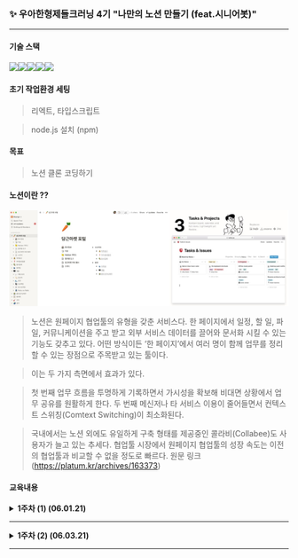 ###  ✨ 우아한형제들크러닝 4기 "나만의 노션 만들기 (feat.시니어봇)" 
---
#### 기술 스택

<img src="https://img.shields.io/badge/javascript-F7DF1E?style=for-the-badge&logo=javascript&logoColor=black"><img src="https://img.shields.io/badge/react-61DAFB?style=for-the-badge&logo=react&logoColor=black"><img src="https://img.shields.io/badge/node.js-4FC08D?style=for-the-badge&logo=node.js&logoColor=white"><img src="https://img.shields.io/badge/github-181717?style=for-the-badge&logo=github&logoColor=white"><img src="https://img.shields.io/badge/typescript-7952B3?style=for-the-badge&logo=typescript&logoColor=white">

#### 초기 작업환경 세팅

> 리엑트, 타입스크립트

> node.js 설치 (npm)

#### 목표

> 노션 클론 코딩하기

#### 노션이란 ??

<img src="./main/img1.png"  width="1000"> 

> 노션은 원페이지 협업툴의 유형을 갖춘 서비스다. 
> 한 페이지에서 일정, 할 일, 파일, 커뮤니케이션을 주고 받고 외부 서비스 데이터를 끌어와 문서화 시킬 수 있는 기능도 갖추고 있다. 
> 어떤 방식이든 ‘한 페이지’에서 여러 명이 함께 업무를 정리할 수 있는 장점으로 주목받고 있는 툴이다.

> 이는 두 가지 측면에서 효과가 있다. 

> 첫 번째 업무 흐름을 투명하게 기록하면서 가시성을 확보해 비대면 상황에서 업무 공유를 원활하게 한다. 
> 두 번째 메신저나 타 서비스 이용이 줄어들면서 컨텍스트 스위칭(Comtext Switching)이 최소화된다. 

> 국내에서는 노션 외에도 유일하게 구축 형태를 제공중인 콜라비(Collabee)도 사용자가 늘고 있는 추세다. 
> 협업툴 시장에서 원페이지 협업툴의 성장 속도는 이전의 협업툴과 비교할 수 없을 정도로 빠르다. 
> 원문 링크(https://platum.kr/archives/163373)

#### 교육내용

<details>
<summary>
 <b>1주차 (1) (06.01.21)</b>
</summary>
<div markdown="1">

<br>
 <b>김민태 기술이사님과 함께한 오리엔테이션(OT) </b><br><br>
 <b>질문 4가지?</b><br><br>
 <p>
  <b>1. 시니어가 왜 필요할까? </b><br>
 주니어 개발자들이란 경주마같다. 앞으로 달릴 수 있는 힘과 체력은 충분하지만 옆을 돌아보기란 어렵지 않을까? <br>
 시니어들이 방향성을 잡아 줄 수 있는 역할..? 문제해결에 충분한 경험이 있기 때문에..<br><br>
  <b>2. 실무적 코드란 무엇일까?</b><br>
 유지보수가 쉬운 코드? 너무 추상적이라... <br>
 좀더 구체적으로 말해보자면, 직관적으로 이해가 가는.. <br>
 프레임워크를 사용해서 쉬운 구조로 모듈을 구성하고 테스팅도 쉽게 해보는.. 그런느낌의 코드가 아닐까 <br>
 사실 개발자로서 실무경험이 전무하다보니 실무적 코드에 대한 개념이 부족..<br><br>
  <b>3. HandsOn은 누가 잘하나?(하루에 다루는 코드량)</b><br>
 사실 다루는 코드량이 많다고해서 일을 더 많이한다는 의미는 아닐듯 싶다. <br>
 물론 조금더 알기 쉬운 코드, 단순 반복 업무라고해서 쉬운 일은 아니겠지만 다루는 코드량 보다는 코드의 질이 더 중요하지않을까?<br><br>
  <b>4. 개발을 잘한다는 것은 무엇일까?</b><br>
 사실 위의 질문과 본질적으로 비슷한 의미지 않을까 싶다. 개발을 잘하기 위해선 여러조건이 필요하다. <br>
 외적으로는 팀내의 커뮤니케이션, 업무 분담 부터 시작해서 코드작성 배포 등 여러가지로... <br>
 기본적인 기획적 확인사항부터 기술적인 확인사항까지 효율적으로 유연하게 진행하는 것이 개발을 잘하는 것일듯 싶다..<br>
 </p>
 </div>
</details>

--- 

<details>
<summary>
 <b> 1주차 (2) (06.03.21)</b>
</summary>
<div markdown="1">
<br>
 <b>“기획: 노션 만들기”</b><br><br>
민태님께서 렉쳐를 진행하기에 앞서 두가지에 놀라셨다고 한다.<br><br>
첫 번째는 생각보다 많은 분들이 레포를 작성해주셨다고한다.<br>
아마 확인하신 것은  30개정도 된다고 하셨는데 시간적 여유가 하루밖에 되지 않 상황에서 40분 이상 작성..?<br><br>
두 번째는 몇분을 제외하고 나머지분들의 레포는 npx create-react 정도.. Hello! World! 수준이라서 놀라셨다고 한다.. <br>
이때 매우 뜨끔했다...<br><br>
전반적으로 consensus가 부족했던 탓이라고 하셨는데 사실 레포가 아쉽지 않았나 싶다.. <br>
이런 류의 작업을 처음하다보니 무엇부터 해야 할지를 몰랐다는..<br><br>
예를 들면 나만의 노션을 어떻게 만들것인가?<br>
목표 설정, 빌드 환경은…? 배포환경은..? 등과 같은 기술적인 확인사항, 기획적 확인사항에 <br>
기초한 컨센이 없는 탓에 이를 위해서 기획단계에서 신경써야 할 부분에 관하여 피드백 해주셨다.<br><br>
대략 정리한 포인트는 3가지 정도로 이해했다.<br>
1. 목표 설정, 2. 기술적 확인사항, 3. 기획적 확인사항<br><br>
첫 번째는 목표 설정이다.<br><br>
간단하게 resource 적인 부분, public 또는 private 으로 회원으로 또는 비회원으로 구성할 것인가
<br>마크다운 기반의 문서인가 등의 부분을 point out 해주셨다.<br><br>
두 번째는 기술적인 확인사항이다. <br><br>
해본적이 있는(없는) 기술 난제가 있는지? 구현 시 시간은 얼마나 걸리는지.. <br>
(시간적 제약) 빌드 환경은..? 배포 환경은 …? 코드의 규모 , 구조는..? <br>
기존의 방식을 그대로 구현할 것인지 혹은 다르게 시도해보고 싶은게 있는지? 등등이 필요한거같다.<br><br>
세 번째는 기획적 확인사항이다.<br><br>
poc? 혹은 prototyping? 만약 리팩토링 한다면 근본적인 이유는? 등이다. <br>
사실 각각의 개념에 대해선 조금더 공부가 필요할것 같다.<br><br>
렉쳐 초반에 김홍정님이 직접 정리한 레포를 발표했는데, 생각보다 많은 부분을 정리 해주셔서 공용레포로 선정되었다.<br><br>
하지만, 제안한 토스트 유아이가 마크다운 기반의 에디터이고 바닐라js 를 사용해야하는 탓에 draftjs와 slatejs를 추천해 주셨고, <br>
이에 관하여 개발자라면 내가 만든것은 무엇이라고 정의해야하는가, 개발원칙은..? <br>
등을 강조하셨는데 이에 대해 상당히 공감했다. <br><br>
결론적으로 해야할 부분을 point out 해주셨는데 이는 다음과 같다. <br><br>
우리의 노션은 회원서비스를 포함한 간단한 문서공유 서비스(단일파일 , 친구들 끼리 공유하는 수준)이다. <br>
다음 시간까지 구글 OAuth를 통해 아이디를 연동하고 slatejs 와 draftjs 기반의 간단한 프로토타입을 제작하여 공유하는..? <br><br>
다음 시간에는 작업한 레포에서 코드기반의 렉쳐를 하신다고 한다.<br>
 
 </div>
</details>

---
